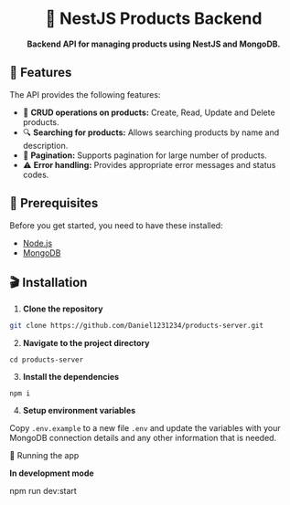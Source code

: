 <h1 align="center">🚀 NestJS Products Backend</h1>
<p align="center">
    <strong>Backend API for managing products using NestJS and MongoDB.</strong>
</p>

## 🌟 Features

<p>The API provides the following features:</p>

<ul>
    <li>📝 <strong>CRUD operations on products:</strong> Create, Read, Update and Delete products.</li>
    <li>🔍 <strong>Searching for products:</strong> Allows searching products by name and description.</li>
    <li>📄 <strong>Pagination:</strong> Supports pagination for large number of products.</li>
    <li>⚠️ <strong>Error handling:</strong> Provides appropriate error messages and status codes.</li>
</ul>

## 🔧 Prerequisites

<p>Before you get started, you need to have these installed:</p>

<ul>
    <li><a href="https://nodejs.org/en/">Node.js</a></li>
    <li><a href="https://www.mongodb.com/">MongoDB</a></li>
</ul>

## 🎬 Installation

<ol>
    <li><strong>Clone the repository</strong></li>
</ol>

```bash
git clone https://github.com/Daniel1231234/products-server.git
```

<ol start="2">
    <li><strong>Navigate to the project directory</strong></li>
</ol>

<code>cd products-server</code>

<ol start="3">
    <li><strong>Install the dependencies</strong></li>
</ol>
<code>npm i</code>

<ol start="4">
    <li><strong>Setup environment variables</strong></li>
</ol>
<p>Copy <code>.env.example</code> to a new file <code>.env</code> and update the variables with your MongoDB connection details and any other information that is needed.</p>

🚀 Running the app

<p><strong>In development mode</strong></p>
npm run dev:start

